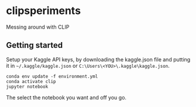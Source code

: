 # clipsperiments
Messing around with CLIP 

## Getting started
Setup your Kaggle API keys, by downloading the kaggle.json file and putting it in `~/.kaggle/kaggle.json` or `C:\Users\<YOU>\.kaggle\kaggle.json`.
```shell
conda env update -f environment.yml
conda activate clip
jupyter notebook
```
The select the notebook you want and off you go.
